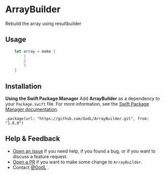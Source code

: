 # ArrayBuilder
Rebuild the array using resultbuilder

## Usage

```swift
    let array = make {
        1
        2
        3
    }

```

## Installation
**Using the Swift Package Manager**
Add **ArrayBuilder** as a dependency to your `Package.swift` file. For more information, see the [Swift Package Manager documentation](https://github.com/apple/swift-package-manager/tree/master/Documentation).

```
.package(url: "https://github.com/GodL/ArrayBuilder.git", from: "1.0.0")

```

## Help & Feedback
- [Open an issue](https://github.com/GodL/ArrayBuilder/issues/new) if you need help, if you found a bug, or if you want to discuss a feature request.
- [Open a PR](https://github.com/GodL/ArrayBuilder/pull/new/master) if you want to make some change to `ArrayBuilder`.
- Contact [@GodL](547188371@qq.com) .
